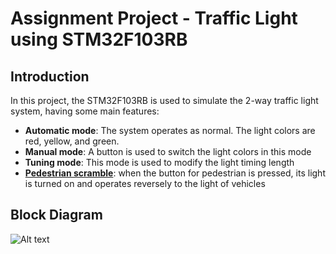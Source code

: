 # Assignment Project - Traffic Light using STM32F103RB

## Introduction
In this project, the STM32F103RB is used to simulate the 2-way traffic light system, having some main features:
- **Automatic mode**: The system operates as normal. The light colors are red, yellow, and green.
- **Manual mode**: A button is used to switch the light colors in this mode
- **Tuning mode**: This mode is used to modify the light timing length
- **[Pedestrian scramble](https://en.wikipedia.org/wiki/Pedestrian_scramble)**: when the button for pedestrian is pressed, its light is turned on and operates reversely to the light of vehicles

## Block Diagram
![Alt text](/Simulation/image.png)

